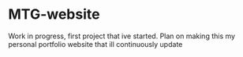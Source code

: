 # MTG-website 

Work in progress, first project that ive started. Plan on making this my personal portfolio website that ill continuously update
